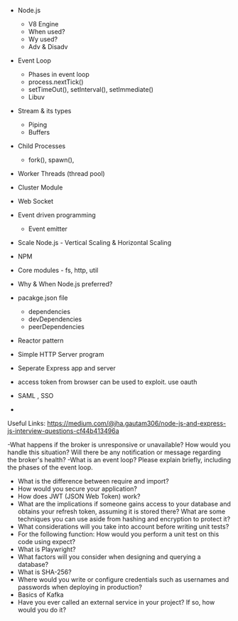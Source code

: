 - Node.js
  - V8 Engine
  - When used?
  - Wy used?
  - Adv & Disadv
- Event Loop
  - Phases in event loop
  - process.nextTick()
  - setTimeOut(), setInterval(), setImmediate()
  - Libuv
- Stream & its types
  - Piping
  - Buffers
- Child Processes
  - fork(), spawn(),
- Worker Threads (thread pool)
- Cluster Module
- Web Socket
- Event driven programming
  - Event emitter
- Scale Node.js - Vertical Scaling & Horizontal Scaling
- NPM
- Core modules - fs, http, util
- Why & When Node.js preferred?
- pacakge.json file
  - dependencies
  - devDependencies
  - peerDependencies
- Reactor pattern
- Simple HTTP Server program
- Seperate Express app and server

- access token from browser can be used to exploit. use oauth
- SAML , SSO
- 

Useful Links:
https://medium.com/@jha.gautam306/node-js-and-express-js-interview-questions-cf44b413496a

-What happens if the broker is unresponsive or unavailable? How would you handle this situation? Will there be any notification or message regarding the broker's health?
-What is an event loop? Please explain briefly, including the phases of the event loop.
- What is the difference between require and import?
- How would you secure your application?
- How does JWT (JSON Web Token) work?
- What are the implications if someone gains access to your database and obtains your refresh token, assuming it is stored there? What are some techniques you can use aside from hashing and encryption to protect it?
- What considerations will you take into account before writing unit tests?
- For the following function:
How would you perform a unit test on this code using expect?
- What is Playwright?
- What factors will you consider when designing and querying a database?
- What is SHA-256?
- Where would you write or configure credentials such as usernames and passwords when deploying in production?
- Basics of Kafka
- Have you ever called an external service in your project? If so, how would you do it?
